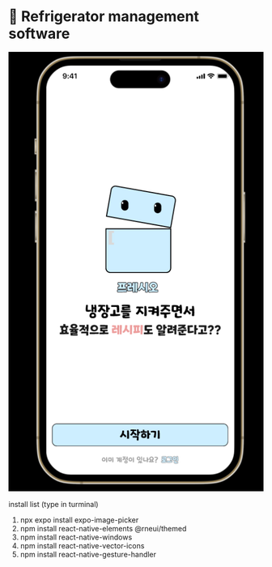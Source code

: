 # 👋 Refrigerator management software

![IntroPageScreenShot](Freshow-app/assets/IntroPageFigma.png)

install list (type in turminal)
1. npx expo install expo-image-picker
2. npm install react-native-elements @rneui/themed
3. npm install react-native-windows
4. npm install react-native-vector-icons
5. npm install react-native-gesture-handler
